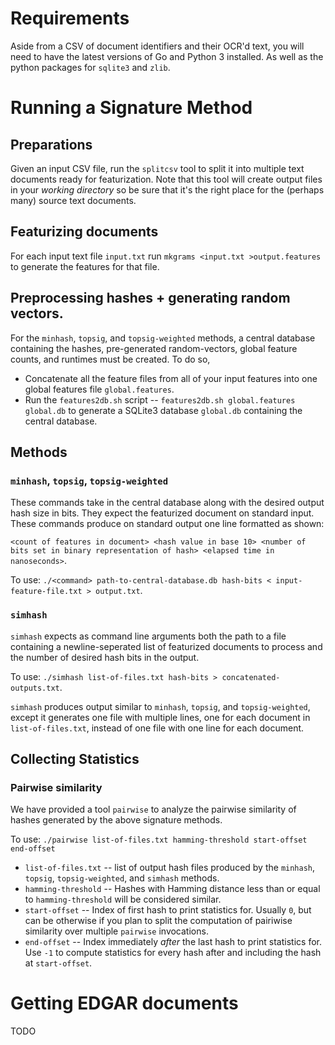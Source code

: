 # Requirements

Aside from a CSV of document identifiers and their OCR'd text, you will need to have the latest versions of Go and Python 3 installed. As well as the python packages for `sqlite3` and `zlib`.

# Running a Signature Method

## Preparations
Given an input CSV file, run the `splitcsv` tool to split it into multiple text documents ready for featurization.  Note that this tool will create output files in your *working directory* so be sure that it's the right place for the (perhaps many) source text documents.

## Featurizing documents
For each input text file `input.txt` run `mkgrams <input.txt >output.features` to generate the features for that file.

## Preprocessing hashes + generating random vectors.
For the `minhash`, `topsig`, and `topsig-weighted` methods, a central database containing the hashes, pre-generated random-vectors, global feature counts, and runtimes must be created.  To do so,
- Concatenate all the feature files from all of your input features into one global features file `global.features`.
- Run the `features2db.sh` script -- `features2db.sh global.features global.db` to generate a SQLite3 database `global.db` containing the central database.

## Methods
### `minhash`, `topsig`, `topsig-weighted`
These commands take in the central database along with the desired output hash size in bits.  They expect the featurized document on standard input.  These commands produce on standard output one line formatted as shown:

```<count of features in document> <hash value in base 10> <number of bits set in binary representation of hash> <elapsed time in nanoseconds>```.

To use:
```./<command> path-to-central-database.db hash-bits < input-feature-file.txt > output.txt```.

### `simhash`
`simhash` expects as command line arguments both the path to a file containing a newline-seperated list of featurized documents to process and the number of desired hash bits in the output. 

To use:
```./simhash list-of-files.txt hash-bits > concatenated-outputs.txt```.

`simhash` produces output similar to `minhash`, `topsig`, and `topsig-weighted`, except it generates one file with multiple lines, one for each document in `list-of-files.txt`, instead of one file with one line for each document.

## Collecting Statistics

### Pairwise similarity
We have provided a tool `pairwise` to analyze the pairwise similarity of hashes generated by the above signature methods.

To use: ```./pairwise list-of-files.txt hamming-threshold start-offset end-offset```
- `list-of-files.txt` -- list of output hash files produced by the `minhash`, `topsig`, `topsig-weighted`, and `simhash` methods.
- `hamming-threshold` -- Hashes with Hamming distance less than or equal to `hamming-threshold` will be considered similar.
- `start-offset` -- Index of first hash to print statistics for.  Usually `0`, but can be otherwise if you plan to split the computation of pairiwise similarity over multiple `pairwise` invocations.
- `end-offset` -- Index immediately _after_ the last hash to print statistics for.  Use `-1` to compute statistics for every hash after and including the hash at `start-offset`.

# Getting EDGAR documents

TODO
